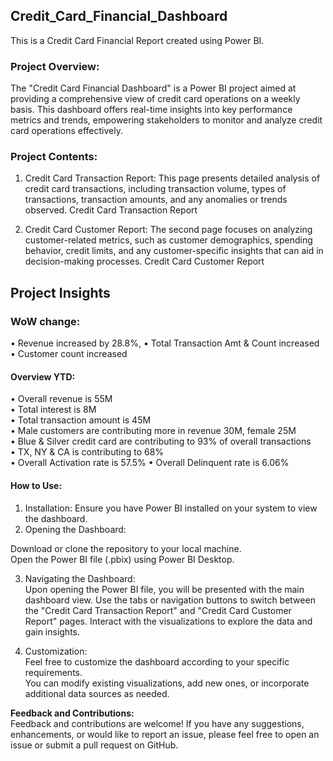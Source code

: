 ## Credit_Card_Financial_Dashboard  

This is a Credit Card Financial Report created using Power BI.  

### Project Overview:  

The "Credit Card Financial Dashboard" is a Power BI project aimed at providing a comprehensive view of credit card operations on a weekly basis. This dashboard offers real-time insights into key performance metrics and trends, empowering stakeholders to monitor and analyze credit card operations effectively.

### Project Contents:  

1. Credit Card Transaction Report: This page presents detailed analysis of credit card transactions, including transaction volume, types of transactions, transaction amounts, and any anomalies or trends observed.
Credit Card Transaction Report

3. Credit Card Customer Report: The second page focuses on analyzing customer-related metrics, such as customer demographics, spending behavior, credit limits, and any customer-specific insights that can aid in decision-making processes.
Credit Card Customer Report

## Project Insights

### WoW change:

• Revenue increased by 28.8%, • Total Transaction Amt & Count increased • Customer count increased

#### Overview YTD:

• Overall revenue is 55M   
• Total interest is 8M   
• Total transaction amount is 45M   
• Male customers are contributing more in revenue 30M, female 25M   
• Blue & Silver credit card are contributing to 93% of overall transactions   
• TX, NY & CA is contributing to 68%   
• Overall Activation rate is 57.5% • Overall Delinquent rate is 6.06%  


#### How to Use:  

1. Installation: Ensure you have Power BI installed on your system to view the dashboard.  
2. Opening the Dashboard:

Download or clone the repository to your local machine.  
Open the Power BI file (.pbix) using Power BI Desktop.  

3. Navigating the Dashboard:  
Upon opening the Power BI file, you will be presented with the main dashboard view.
Use the tabs or navigation buttons to switch between the "Credit Card Transaction Report" and "Credit Card Customer Report" pages.
Interact with the visualizations to explore the data and gain insights.

5. Customization:  
Feel free to customize the dashboard according to your specific requirements.  
You can modify existing visualizations, add new ones, or incorporate additional data sources as needed.  

__Feedback and Contributions:__  
Feedback and contributions are welcome! If you have any suggestions, enhancements, or would like to report an issue, please feel free to open an issue or submit a pull request on GitHub.

